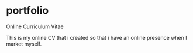 # portfolio
Online Curriculum Vitae

This is my online CV that i created so that i have an online presence when I market myself.
